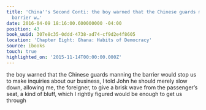 ```yaml
---
title: 'China''s Second Conti: the boy warned that the Chinese guards manning the
  barrier w…'
date: 2016-04-09 18:16:00.600000000 -04:00
position: 43
book_uuid: 307e8c35-0ddd-4738-ad74-cf9d2e4f8605
location: 'Chapter Eight: Ghana: Habits of Democracy'
source: ibooks
touch: true
highlighted_on: '2015-11-14T00:00:00.000Z'
---
```


the boy warned that the Chinese guards manning the barrier would stop us to make inquiries about our business, I told John he should merely slow down, allowing me, the foreigner, to give a brisk wave from the passenger’s seat, a kind of bluff, which I rightly figured would be enough to get us through